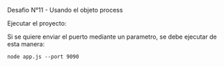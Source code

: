 Desafio N°11 - Usando el objeto process

Ejecutar el proyecto:

Si se quiere enviar el puerto mediante un parametro, se debe ejecutar de esta manera:

    node app.js --port 9090
